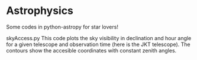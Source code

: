 # Astrophysics
Some codes in python-astropy for star lovers!

skyAccess.py
This code plots the sky visibility in declination and hour angle for a
given telescope and observation time (here is the JKT telescope).
The contours show the accesible coordinates with constant zenith angles.
